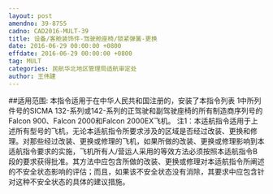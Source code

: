 ```yaml
---
layout: post
amendno: 39-8755
cadno: CAD2016-MULT-39
title: 设备/客舱装饰件-驾驶舱座椅/锁紧弹簧-更换
date: 2016-06-29 00:00:00 +0800
effdate: 2016-06-29 00:00:00 +0800
tag: MULT
categories: 民航华北地区管理局适航审定处
author: 王伟建
---
```


##适用范围:
本指令适用于在中华人民共和国注册的，安装了本指令列表 1中所列件号的SICMA 132-系列或142-系列的正驾驶和副驾驶座椅的所有制造商序列号的Falcon 900、Falcon 2000和Falcon 2000EX飞机。
注1：本适航指令适用于上述所有型号的飞机，无论本适航指令所要求涉及的区域是否经过改装、更换和修理。对那些经过改装、更换或修理的飞机，如果所做的改装、更换或修理影响到本适航指令要求的实施，飞机所有人/营运人采用的等效方法必须按照本适航指令B段的要求获得批准。其方法中应包含所做的改装、更换或修理对本适航指令所阐述的不安全状态影响的评估；而且，如果该不安全状态没有消除，其要求中应包含针对这种不安全状态的具体的建议措施。

